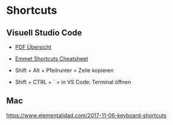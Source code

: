 # Shortcuts

## Visuell Studio Code

- [PDF Übersicht](https://code.visualstudio.com/shortcuts/keyboard-shortcuts-macos.pdf)
- [Emmet Shortcuts Cheatsheet](https://docs.emmet.io/cheat-sheet/)

- Shift + Alt + Pfeilrunter = Zeile kopieren
- Shift + CTRL + ´ = in VS Code: Terminal öffnen

## Mac

https://www.elementalidad.com/2017-11-06-keyboard-shortcuts
